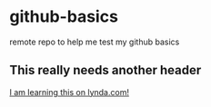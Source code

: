 # github-basics
remote repo to help me test my github basics
## This really needs another header
[I am learning this on lynda.com!](http://www.lynda.com)
